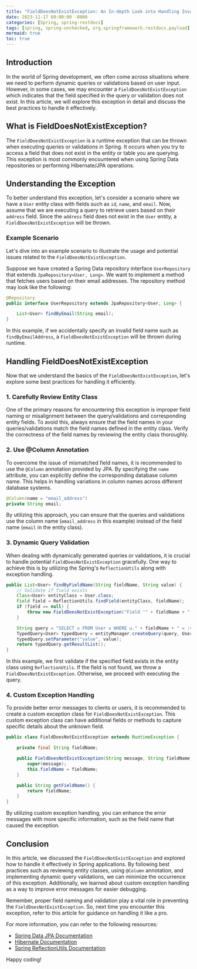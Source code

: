 ```yaml
---
title: "FieldDoesNotExistException: An In-depth Look into Handling Invalid Field Names in Spring"
date: 2023-11-17 09:00:00 -0000
categories: [Spring, spring-restdocs]
tags: [spring, spring-unchecked, org.springframework.restdocs.payload]
mermaid: true
toc: true
---
```



## Introduction

In the world of Spring development, we often come across situations where we need to perform dynamic queries or validations based on user input. However, in some cases, we may encounter a `FieldDoesNotExistException` which indicates that the field specified in the query or validation does not exist. In this article, we will explore this exception in detail and discuss the best practices to handle it effectively.

## What is FieldDoesNotExistException?

The `FieldDoesNotExistException` is a runtime exception that can be thrown when executing queries or validations in Spring. It occurs when you try to access a field that does not exist in the entity or table you are querying. This exception is most commonly encountered when using Spring Data repositories or performing Hibernate/JPA operations.

## Understanding the Exception

To better understand this exception, let's consider a scenario where we have a `User` entity class with fields such as `id`, `name`, and `email`. Now, assume that we are executing a query to retrieve users based on their `address` field. Since the `address` field does not exist in the `User` entity, a `FieldDoesNotExistException` will be thrown.

### Example Scenario

Let's dive into an example scenario to illustrate the usage and potential issues related to the `FieldDoesNotExistException`.

Suppose we have created a Spring Data repository interface `UserRepository` that extends `JpaRepository<User, Long>`. We want to implement a method that fetches users based on their email addresses. The repository method may look like the following:

```java
@Repository
public interface UserRepository extends JpaRepository<User, Long> {

    List<User> findByEmail(String email);
}
```

In this example, if we accidentally specify an invalid field name such as `findByEmailAddress`, a `FieldDoesNotExistException` will be thrown during runtime.

## Handling FieldDoesNotExistException

Now that we understand the basics of the `FieldDoesNotExistException`, let's explore some best practices for handling it efficiently.

### 1. Carefully Review Entity Class

One of the primary reasons for encountering this exception is improper field naming or misalignment between the query/validations and corresponding entity fields. To avoid this, always ensure that the field names in your queries/validations match the field names defined in the entity class. Verify the correctness of the field names by reviewing the entity class thoroughly.

### 2. Use @Column Annotation

To overcome the issue of mismatched field names, it is recommended to use the `@Column` annotation provided by JPA. By specifying the `name` attribute, you can explicitly define the corresponding database column name. This helps in handling variations in column names across different database systems.

```java
@Column(name = "email_address")
private String email;
```

By utilizing this approach, you can ensure that the queries and validations use the column name (`email_address` in this example) instead of the field name (`email` in the entity class).

### 3. Dynamic Query Validation

When dealing with dynamically generated queries or validations, it is crucial to handle potential `FieldDoesNotExistException` gracefully. One way to achieve this is by utilizing the Spring's `ReflectionUtils` along with exception handling.

```java
public List<User> findByFieldName(String fieldName, String value) {
    // Validate if field exists
    Class<User> entityClass = User.class;
    Field field = ReflectionUtils.findField(entityClass, fieldName);
    if (field == null) {
        throw new FieldDoesNotExistException("Field '" + fieldName + "' does not exist in entity.");
    }

    String query = "SELECT u FROM User u WHERE u." + fieldName + " = :value";
    TypedQuery<User> typedQuery = entityManager.createQuery(query, User.class);
    typedQuery.setParameter("value", value);
    return typedQuery.getResultList();
}
```

In this example, we first validate if the specified field exists in the entity class using `ReflectionUtils`. If the field is not found, we throw a `FieldDoesNotExistException`. Otherwise, we proceed with executing the query.

### 4. Custom Exception Handling

To provide better error messages to clients or users, it is recommended to create a custom exception class for `FieldDoesNotExistException`. This custom exception class can have additional fields or methods to capture specific details about the unknown field.

```java
public class FieldDoesNotExistException extends RuntimeException {

    private final String fieldName;

    public FieldDoesNotExistException(String message, String fieldName) {
        super(message);
        this.fieldName = fieldName;
    }

    public String getFieldName() {
        return fieldName;
    }
}
```

By utilizing custom exception handling, you can enhance the error messages with more specific information, such as the field name that caused the exception.

## Conclusion

In this article, we discussed the `FieldDoesNotExistException` and explored how to handle it effectively in Spring applications. By following best practices such as reviewing entity classes, using `@Column` annotation, and implementing dynamic query validations, we can minimize the occurrence of this exception. Additionally, we learned about custom exception handling as a way to improve error messages for easier debugging.

Remember, proper field naming and validation play a vital role in preventing the `FieldDoesNotExistException`. So, next time you encounter this exception, refer to this article for guidance on handling it like a pro.

For more information, you can refer to the following resources:

- [Spring Data JPA Documentation](https://docs.spring.io/spring-data/jpa/docs/current/reference/html/#repositories.query-methods.query-creation)
- [Hibernate Documentation](https://docs.jboss.org/hibernate/orm/current/userguide/html_single/Hibernate_User_Guide.html)
- [Spring ReflectionUtils Documentation](https://docs.spring.io/spring-framework/docs/current/javadoc-api/org/springframework/util/ReflectionUtils.html)

Happy coding!
